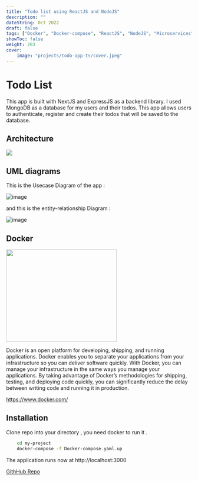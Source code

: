 ```yaml
---
title: "Todo list using ReactJS and NodeJS"
description: ""
dateString: Oct 2022
draft: false
tags: ["Docker", "Docker-compose", "ReactJS", "NodeJS", "Microservices"]
showToc: false
weight: 203
cover:
    image: "projects/todo-app-ts/cover.jpeg"
--- 
```


# Todo List

This app is built with NextJS and ExpressJS as a backend library. I used MongoDB as a database for my users and their todos. This app allows users to authenticate, register and create their todos that will be saved to the database.


## Architecture
![](https://i.imgur.com/eE8BBPM.png)
## UML diagrams

This is the Usecase Diagram of the app :

![image](https://i.imgur.com/g4HY4Jo.png)

and this is the entity-relationship Diagram :

![image](https://i.imgur.com/F8CTEG0.png)

## Docker

<img  width="300" height="250" src="https://i0.wp.com/ledatascientist.com/wp-content/uploads/2020/01/docker_logo.png?fit=601%2C431&ssl=1" />


Docker is an open platform for developing, shipping, and running applications. Docker enables you to separate your applications from your infrastructure so you can deliver software quickly. With Docker, you can manage your infrastructure in the same ways you manage your applications. By taking advantage of Docker’s methodologies for shipping, testing, and deploying code quickly, you can significantly reduce the delay between writing code and running it in production.

https://www.docker.com/

## Installation

Clone repo into your directory , you need docker to run it .

```bash
    cd my-project
    docker-compose -f Docker-compose.yaml.up
```

The application runs now at http://localhost:3000

[GithHub Repo](https://github.com/Malek-Zaag/Todo_App)